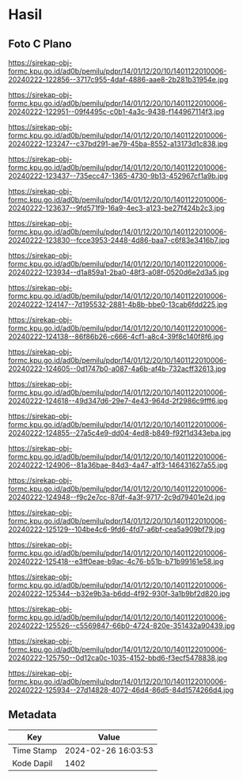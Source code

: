 # Hasil

## Foto C Plano

https://sirekap-obj-formc.kpu.go.id/ad0b/pemilu/pdpr/14/01/12/20/10/1401122010006-20240222-122856--3717c955-4daf-4886-aae8-2b281b31954e.jpg

https://sirekap-obj-formc.kpu.go.id/ad0b/pemilu/pdpr/14/01/12/20/10/1401122010006-20240222-122951--09f4495c-c0b1-4a3c-9438-f144967114f3.jpg

https://sirekap-obj-formc.kpu.go.id/ad0b/pemilu/pdpr/14/01/12/20/10/1401122010006-20240222-123247--c37bd291-ae79-45ba-8552-a13173d1c838.jpg

https://sirekap-obj-formc.kpu.go.id/ad0b/pemilu/pdpr/14/01/12/20/10/1401122010006-20240222-123437--735ecc47-1365-4730-9b13-452967cf1a9b.jpg

https://sirekap-obj-formc.kpu.go.id/ad0b/pemilu/pdpr/14/01/12/20/10/1401122010006-20240222-123637--9fd571f9-16a9-4ec3-a123-be27f424b2c3.jpg

https://sirekap-obj-formc.kpu.go.id/ad0b/pemilu/pdpr/14/01/12/20/10/1401122010006-20240222-123830--fcce3953-2448-4d86-baa7-c6f83e3416b7.jpg

https://sirekap-obj-formc.kpu.go.id/ad0b/pemilu/pdpr/14/01/12/20/10/1401122010006-20240222-123934--d1a859a1-2ba0-48f3-a08f-0520d6e2d3a5.jpg

https://sirekap-obj-formc.kpu.go.id/ad0b/pemilu/pdpr/14/01/12/20/10/1401122010006-20240222-124147--7d195532-2881-4b8b-bbe0-13cab6fdd225.jpg

https://sirekap-obj-formc.kpu.go.id/ad0b/pemilu/pdpr/14/01/12/20/10/1401122010006-20240222-124138--86f86b26-c666-4cf1-a8c4-39f8c140f8f6.jpg

https://sirekap-obj-formc.kpu.go.id/ad0b/pemilu/pdpr/14/01/12/20/10/1401122010006-20240222-124605--0d1747b0-a087-4a6b-af4b-732acff32613.jpg

https://sirekap-obj-formc.kpu.go.id/ad0b/pemilu/pdpr/14/01/12/20/10/1401122010006-20240222-124618--49d347d6-29e7-4e43-964d-2f2986c9fff6.jpg

https://sirekap-obj-formc.kpu.go.id/ad0b/pemilu/pdpr/14/01/12/20/10/1401122010006-20240222-124855--27a5c4e9-dd04-4ed8-b849-f92f1d343eba.jpg

https://sirekap-obj-formc.kpu.go.id/ad0b/pemilu/pdpr/14/01/12/20/10/1401122010006-20240222-124906--81a36bae-84d3-4a47-a1f3-146431627a55.jpg

https://sirekap-obj-formc.kpu.go.id/ad0b/pemilu/pdpr/14/01/12/20/10/1401122010006-20240222-124948--f9c2e7cc-87df-4a3f-9717-2c9d79401e2d.jpg

https://sirekap-obj-formc.kpu.go.id/ad0b/pemilu/pdpr/14/01/12/20/10/1401122010006-20240222-125129--104be4c6-9fd6-4fd7-a6bf-cea5a909bf79.jpg

https://sirekap-obj-formc.kpu.go.id/ad0b/pemilu/pdpr/14/01/12/20/10/1401122010006-20240222-125418--e3ff0eae-b9ac-4c76-b51b-b71b99161e58.jpg

https://sirekap-obj-formc.kpu.go.id/ad0b/pemilu/pdpr/14/01/12/20/10/1401122010006-20240222-125344--b32e9b3a-b6dd-4f92-930f-3a1b9bf2d820.jpg

https://sirekap-obj-formc.kpu.go.id/ad0b/pemilu/pdpr/14/01/12/20/10/1401122010006-20240222-125526--c5569847-66b0-4724-820e-351432a90439.jpg

https://sirekap-obj-formc.kpu.go.id/ad0b/pemilu/pdpr/14/01/12/20/10/1401122010006-20240222-125750--0d12ca0c-1035-4152-bbd6-f3ecf5478838.jpg

https://sirekap-obj-formc.kpu.go.id/ad0b/pemilu/pdpr/14/01/12/20/10/1401122010006-20240222-125934--27d14828-4072-46d4-86d5-84d1574266d4.jpg


## Metadata

| Key        | Value               |
| ---------- | ------------------- |
| Time Stamp | 2024-02-26 16:03:53 |
| Kode Dapil | 1402                |



